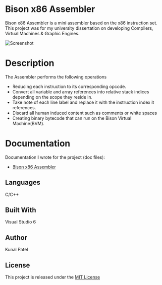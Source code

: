 # Bison x86 Assembler
Bison x86 Assembler is a mini assembler based on the x86 instruction set. This project was for my university dissertation on developing  Compilers, Virtual Machines & Graphic Engines.

![Screenshot](https://github.com/kpatel122/Bison-x86-Assembler/Images/BisonASM.jpg)

# Description
The Assembler performs the following operations
* Reducing each instruction to its corresponding opcode.
* Convert all variable and array references into relative stack indices depending on the scope they reside in.
* Take note of each line label and replace it with the instruction index it references.
* Discard all human induced content such as comments or white spaces
* Creating binary bytecode that can run on the Bison Virtual Machine(BVM).


# Documentation
Documentation I wrote for the project (doc files):

* [Bison x86 Assembler](https://github.com/kpatel122/Bison-x86-Assembler/blob/master/Documents/BisonAssembler.doc)

## Languages
C/C++
## Built With
Visual Studio 6

## Author
Kunal Patel

## License
This project is released under the [MIT License](https://opensource.org/licenses/MIT) 

